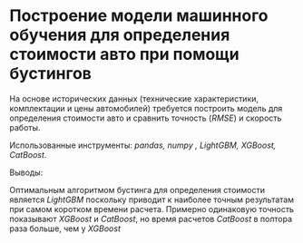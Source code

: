 # Построение модели машинного обучения для определения стоимости авто при помощи бустингов
На основе исторических данных (технические характеристики, комплектации и цены автомобилей) требуется построить модель для определения стоимости авто и сравнить точность (*RMSE*) и скорость работы.

Использованные инструменты: *pandas, numpy , LightGBM, XGBoost, CatBoost*.<br>

Выводы:

Оптимальным алгоритмом бустинга для определения стоимости является *LightGBM* поскольку приводит к наиболее точным результатам при самом коротком времени расчета.
Примерно одинаковую точность показывают *XGBoost* и *CatBoost*, но время расчетов *CatBoost* в полтора раза больше, чем у *XGBoost*
